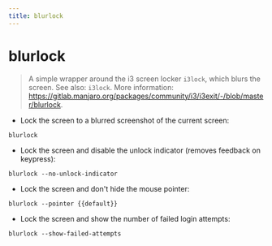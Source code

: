 ```yaml
---
title: blurlock
---
```

# blurlock

> A simple wrapper around the i3 screen locker `i3lock`, which blurs the screen.
> See also: `i3lock`.
> More information: <https://gitlab.manjaro.org/packages/community/i3/i3exit/-/blob/master/blurlock>.

- Lock the screen to a blurred screenshot of the current screen:

`blurlock`

- Lock the screen and disable the unlock indicator (removes feedback on keypress):

`blurlock --no-unlock-indicator`

- Lock the screen and don't hide the mouse pointer:

`blurlock --pointer {{default}}`

- Lock the screen and show the number of failed login attempts:

`blurlock --show-failed-attempts`
